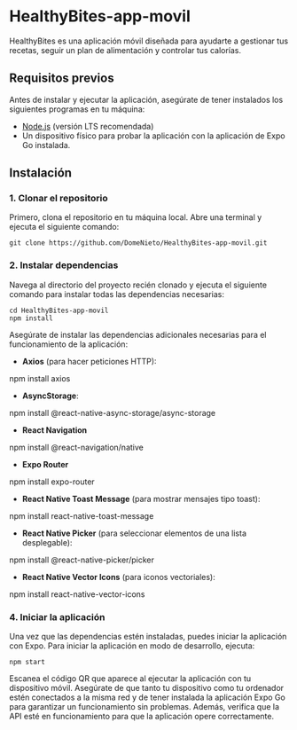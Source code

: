 # HealthyBites-app-movil

HealthyBites es una aplicación móvil diseñada para ayudarte a gestionar tus recetas, seguir un plan de alimentación y controlar tus calorías.

## Requisitos previos

Antes de instalar y ejecutar la aplicación, asegúrate de tener instalados los siguientes programas en tu máquina:

- [Node.js](https://nodejs.org/) (versión LTS recomendada)
- Un dispositivo físico para probar la aplicación con la aplicación de Expo Go instalada.

## Instalación

### 1. Clonar el repositorio

Primero, clona el repositorio en tu máquina local. Abre una terminal y ejecuta el siguiente comando:
```
git clone https://github.com/DomeNieto/HealthyBites-app-movil.git
```

### 2. Instalar dependencias
Navega al directorio del proyecto recién clonado y ejecuta el siguiente comando para instalar todas las dependencias necesarias:

```
cd HealthyBites-app-movil
npm install
```
Asegúrate de instalar las dependencias adicionales necesarias para el funcionamiento de la aplicación:

- **Axios** (para hacer peticiones HTTP):

npm install axios

- **AsyncStorage**:

npm install @react-native-async-storage/async-storage

- **React Navigation**

npm install @react-navigation/native

- **Expo Router**

npm install expo-router

- **React Native Toast Message** (para mostrar mensajes tipo toast):
  
npm install react-native-toast-message

- **React Native Picker** (para seleccionar elementos de una lista desplegable):

npm install @react-native-picker/picker

- **React Native Vector Icons** (para iconos vectoriales):
  
npm install react-native-vector-icons


### 4. Iniciar la aplicación

Una vez que las dependencias estén instaladas, puedes iniciar la aplicación con Expo. Para iniciar la aplicación en modo de desarrollo, ejecuta:
```
npm start
```

Escanea el código QR que aparece al ejecutar la aplicación con tu dispositivo móvil. Asegúrate de que tanto tu dispositivo como tu ordenador estén conectados a la misma red y de tener instalada la aplicación Expo Go para garantizar un funcionamiento sin problemas. Además, verifica que la API esté en funcionamiento para que la aplicación opere correctamente.
